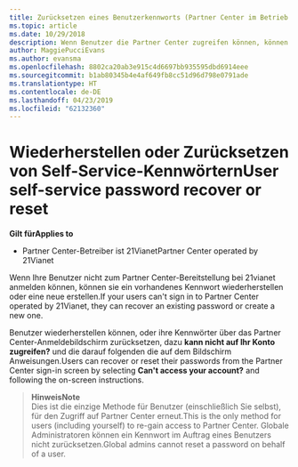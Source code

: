```yaml
---
title: Zurücksetzen eines Benutzerkennworts (Partner Center im Betrieb über 21Vianet)
ms.topic: article
ms.date: 10/29/2018
description: Wenn Benutzer die Partner Center zugreifen können, können sie wiederhergestellt oder ihre Kennwörter über den Anmeldebildschirm zurücksetzen.
author: MaggiePucciEvans
ms.author: evansma
ms.openlocfilehash: 8802ca20ab3e915c4d6697bb935595dbd6914eee
ms.sourcegitcommit: b1ab80345b4e4af649fb8cc51d96d798e0791ade
ms.translationtype: HT
ms.contentlocale: de-DE
ms.lasthandoff: 04/23/2019
ms.locfileid: "62132360"
---
```

# <a name="user-self-service-password-recover-or-reset"></a><span data-ttu-id="7f1ca-103">Wiederherstellen oder Zurücksetzen von Self-Service-Kennwörtern</span><span class="sxs-lookup"><span data-stu-id="7f1ca-103">User self-service password recover or reset</span></span>

<span data-ttu-id="7f1ca-104">**Gilt für**</span><span class="sxs-lookup"><span data-stu-id="7f1ca-104">**Applies to**</span></span>

-   <span data-ttu-id="7f1ca-105">Partner Center-Betreiber ist 21Vianet</span><span class="sxs-lookup"><span data-stu-id="7f1ca-105">Partner Center operated by 21Vianet</span></span>


<span data-ttu-id="7f1ca-106">Wenn Ihre Benutzer nicht zum Partner Center-Bereitstellung bei 21vianet anmelden können, können sie ein vorhandenes Kennwort wiederherstellen oder eine neue erstellen.</span><span class="sxs-lookup"><span data-stu-id="7f1ca-106">If your users can't sign in to Partner Center operated by 21Vianet, they can recover an existing password or create a new one.</span></span> 

<span data-ttu-id="7f1ca-107">Benutzer wiederherstellen können, oder ihre Kennwörter über das Partner Center-Anmeldebildschirm zurücksetzen, dazu **kann nicht auf Ihr Konto zugreifen?** und die darauf folgenden die auf dem Bildschirm Anweisungen.</span><span class="sxs-lookup"><span data-stu-id="7f1ca-107">Users can recover or reset their passwords from the Partner Center sign-in screen by selecting **Can't access your account?** and following the on-screen instructions.</span></span> 

><span data-ttu-id="7f1ca-108">**Hinweis**</span><span class="sxs-lookup"><span data-stu-id="7f1ca-108">**Note**</span></span><br><span data-ttu-id="7f1ca-109">Dies ist die einzige Methode für Benutzer (einschließlich Sie selbst), für den Zugriff auf Partner Center erneut.</span><span class="sxs-lookup"><span data-stu-id="7f1ca-109">This is the only method for users (including yourself) to re-gain access to Partner Center.</span></span> <span data-ttu-id="7f1ca-110">Globale Administratoren können ein Kennwort im Auftrag eines Benutzers nicht zurücksetzen.</span><span class="sxs-lookup"><span data-stu-id="7f1ca-110">Global admins cannot reset a password on behalf of a user.</span></span>



 




